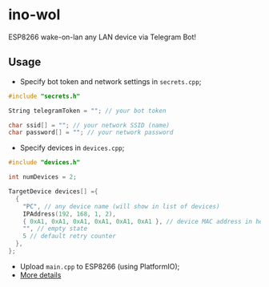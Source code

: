 # ino-wol

ESP8266 wake-on-lan any LAN device via Telegram Bot!

## Usage

- Specify bot token and network settings in `secrets.cpp`;
```cpp
#include "secrets.h"

String telegramToken = ""; // your bot token

char ssid[] = ""; // your network SSID (name)
char password[] = ""; // your network password
```

- Specify devices in `devices.cpp`;
```cpp
#include "devices.h"

int numDevices = 2;

TargetDevice devices[] ={
  {
    "PC", // any device name (will show in list of devices)
    IPAddress(192, 168, 1, 2),
    { 0xA1, 0xA1, 0xA1, 0xA1, 0xA1, 0xA1 }, // device MAC address in hex format
    "", // empty state
    5 // default retry counter
  },
};
```

- Upload `main.cpp` to ESP8266 (using PlatformIO);
- [More details](https://google.com)
